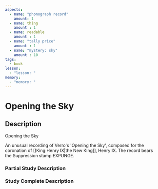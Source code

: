 ```yaml
---
aspects: 
  - name: "phonograph record"
    amount: 1
  - name: thing
    amount : 1
  - name: readable
    amount : 1
  - name: "tally price"
    amount : 1
  - name: "mystery: sky"
    amount : 10
tags:
  - book
lesson:
  - "lesson: "
memory:
  - "memory: "
---
```


# Opening the Sky

## Description
Opening the Sky

An unusual recording of Verro's 'Opening the Sky', composed for the coronation of [[King Henry IX|the New King]], Henry IX. The record bears the Suppression stamp EXPUNGE.
### Partial Study Description

### Study Complete Description
